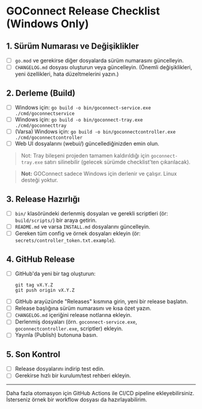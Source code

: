 # GOConnect Release Checklist (Windows Only)

## 1. Sürüm Numarası ve Değişiklikler
- [ ] `go.mod` ve gerekirse diğer dosyalarda sürüm numarasını güncelleyin.
- [ ] `CHANGELOG.md` dosyası oluşturun veya güncelleyin. (Önemli değişiklikleri, yeni özellikleri, hata düzeltmelerini yazın.)

## 2. Derleme (Build)
- [ ] Windows için: `go build -o bin/goconnect-service.exe ./cmd/goconnectservice`
- [ ] Windows için: `go build -o bin/goconnect-tray.exe ./cmd/goconnecttray`
- [ ] (Varsa) Windows için: `go build -o bin/goconnectcontroller.exe ./cmd/goconnectcontroller`
- [ ] Web UI dosyalarını (webui/) güncellediğinizden emin olun.

> Not: Tray bileşeni projeden tamamen kaldırıldığı için `goconnect-tray.exe` satırı silinebilir (gelecek sürümde checklist'ten çıkarılacak).

> **Not:** GOConnect sadece Windows için derlenir ve çalışır. Linux desteği yoktur.

## 3. Release Hazırlığı
- [ ] `bin/` klasöründeki derlenmiş dosyaları ve gerekli scriptleri (ör: `build/scripts/`) bir araya getirin.
- [ ] `README.md` ve varsa `INSTALL.md` dosyalarını güncelleyin.
- [ ] Gereken tüm config ve örnek dosyaları ekleyin (ör: `secrets/controller_token.txt.example`).

## 4. GitHub Release
- [ ] GitHub'da yeni bir tag oluşturun: 
  ```
  git tag vX.Y.Z
  git push origin vX.Y.Z
  ```
- [ ] GitHub arayüzünde "Releases" kısmına girin, yeni bir release başlatın.
- [ ] Release başlığına sürüm numarasını ve kısa özet yazın.
- [ ] `CHANGELOG.md` içeriğini release notlarına ekleyin.
- [ ] Derlenmiş dosyaları (örn. `goconnect-service.exe`, `goconnectcontroller.exe`, scriptler) ekleyin.
- [ ] Yayınla (Publish) butonuna basın.

## 5. Son Kontrol
- [ ] Release dosyalarını indirip test edin.
- [ ] Gerekirse hızlı bir kurulum/test rehberi ekleyin.

---

Daha fazla otomasyon için GitHub Actions ile CI/CD pipeline ekleyebilirsiniz. İsterseniz örnek bir workflow dosyası da hazırlayabilirim.